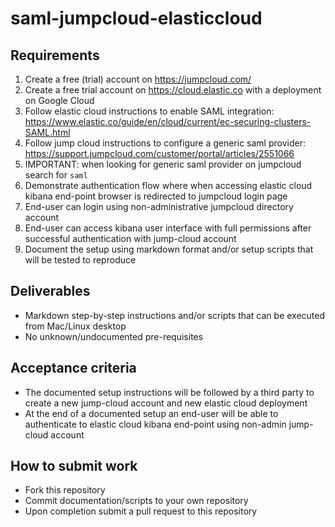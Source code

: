 # saml-jumpcloud-elasticcloud

## Requirements

1. Create a free (trial) account on https://jumpcloud.com/
1. Create a free trial account on https://cloud.elastic.co with a deployment on Google Cloud
1. Follow elastic cloud instructions to enable SAML integration: https://www.elastic.co/guide/en/cloud/current/ec-securing-clusters-SAML.html
1. Follow jump cloud instructions to configure a generic saml provider: https://support.jumpcloud.com/customer/portal/articles/2551066
1. IMPORTANT: when looking for generic saml provider on jumpcloud search for `saml`
1. Demonstrate authentication flow where when accessing elastic cloud kibana end-point browser is redirected to jumpcloud login page
1. End-user can login using non-administrative jumpcloud directory account
1. End-user can access kibana user interface with full permissions after successful authentication with jump-cloud account
1. Document the setup using markdown format and/or setup scripts that will be tested to reproduce

## Deliverables

* Markdown step-by-step instructions and/or scripts that can be executed from Mac/Linux desktop
* No unknown/undocumented pre-requisites

## Acceptance criteria

* The documented setup instructions will be followed by a third party to create a new jump-cloud account and new elastic cloud deployment
* At the end of a documented setup an end-user will be able to authenticate to elastic cloud kibana end-point using non-admin jump-cloud account

## How to submit work

* Fork this repository
* Commit documentation/scripts to your own repository
* Upon completion submit a pull request to this repository
